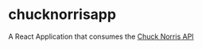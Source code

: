 # chucknorrisapp
A React Application that consumes the [Chuck Norris API](https://api.chucknorris.io/)
